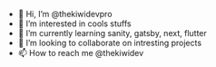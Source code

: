 - 👋 Hi, I’m @thekiwidevpro
- 👀 I’m interested in cools stuffs
- 🌱 I’m currently learning sanity, gatsby, next, flutter
- 💞️ I’m looking to collaborate on intresting projects
- 📫 How to reach me @thekiwidev

<!---
thekiwidevpro/thekiwidevpro is a ✨ special ✨ repository because its `README.md` (this file) appears on your GitHub profile.
You can click the Preview link to take a look at your changes.
--->
